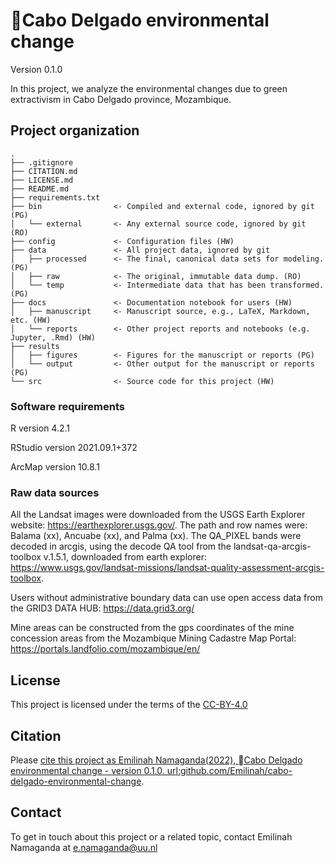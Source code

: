 # Cabo Delgado environmental change

Version 0.1.0

In this project, we analyze the environmental changes due to green extractivism in Cabo Delgado province, Mozambique.


## Project organization

```
.
├── .gitignore
├── CITATION.md
├── LICENSE.md
├── README.md
├── requirements.txt
├── bin                <- Compiled and external code, ignored by git (PG)
│   └── external       <- Any external source code, ignored by git (RO)
├── config             <- Configuration files (HW)
├── data               <- All project data, ignored by git
│   ├── processed      <- The final, canonical data sets for modeling. (PG)
│   ├── raw            <- The original, immutable data dump. (RO)
│   └── temp           <- Intermediate data that has been transformed. (PG)
├── docs               <- Documentation notebook for users (HW)
│   ├── manuscript     <- Manuscript source, e.g., LaTeX, Markdown, etc. (HW)
│   └── reports        <- Other project reports and notebooks (e.g. Jupyter, .Rmd) (HW)
├── results
│   ├── figures        <- Figures for the manuscript or reports (PG)
│   └── output         <- Other output for the manuscript or reports (PG)
└── src                <- Source code for this project (HW)

```
### Software requirements

R version 4.2.1

RStudio version 2021.09.1+372

ArcMap version 10.8.1

### Raw data sources

All the Landsat images were downloaded from the USGS Earth Explorer website: https://earthexplorer.usgs.gov/. 
The path and row names were: Balama (xx), Ancuabe (xx), and Palma (xx). The QA_PIXEL bands were decoded in arcgis, 
using the decode QA tool from the landsat-qa-arcgis-toolbox v.1.5.1, downloaded from earth explorer:
https://www.usgs.gov/landsat-missions/landsat-quality-assessment-arcgis-toolbox.

Users without administrative boundary data can use open access data from the 
GRID3 DATA HUB: https://data.grid3.org/

Mine areas can be constructed from the gps coordinates of the mine concession areas from the Mozambique Mining
Cadastre Map Portal: https://portals.landfolio.com/mozambique/en/

## License

This project is licensed under the terms of the [CC-BY-4.0](/LICENSE.md)

## Citation

Please [cite this project as Emilinah Namaganda(2022), Cabo Delgado environmental change - version 0.1.0. url:github.com/Emilinah/cabo-delgado-environmental-change](/CITATION.md).

## Contact

To get in touch about this project or a related topic, contact Emilinah Namaganda at e.namaganda@uu.nl